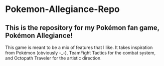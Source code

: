 # Pokemon-Allegiance-Repo

## This is the repository for my Pokémon fan game, Pokémon Allegiance!

This game is meant to be a mix of features that I like. It takes inspiration from Pokémon (obviously -_-), TeamFight Tactics for the combat system, and Octopath Traveler for the artistic direction.
